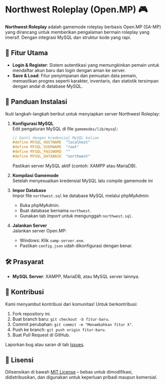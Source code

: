 # Northwest Roleplay (Open.MP) 🎮

**Northwest Roleplay** adalah gamemode roleplay berbasis Open.MP (SA-MP) yang dirancang untuk memberikan pengalaman bermain roleplay yang imersif. Dengan integrasi MySQL dan struktur kode yang rapi.

## 🚀 Fitur Utama
- **Login & Register**: Sistem autentikasi yang memungkinkan pemain untuk mendaftar akun baru dan login dengan aman ke server.
- **Save & Load**: Fitur penyimpanan dan pemuatan data pemain, memastikan progres seperti karakter, inventaris, dan statistik tersimpan dengan andal di database MySQL.

## 🧩 Panduan Instalasi
Ikuti langkah-langkah berikut untuk menyiapkan server Northwest Roleplay:

1. **Konfigurasi MySQL**  
   Edit pengaturan MySQL di file `gamemodes/lib/mysql`:
   ```c
   // Ganti dengan kredensial MySQL kalian
   #define MYSQL_HOSTNAME  "localhost"
   #define MYSQL_USERNAME  "root"
   #define MYSQL_PASSWORD  ""
   #define MYSQL_DATABASE  "northwest"
   ```
   Pastikan server MySQL aktif (contoh: XAMPP atau MariaDB).

2. **Kompilasi Gamemode**  
   Setelah menyesuaikan kredensial MySQL lalu compile gamemode ini

3. **Impor Database**  
   Impor file `northwest.sql` ke database MySQL melalui phpMyAdmin:
   - Buka phpMyAdmin.
   - Buat database bernama `northwest`.
   - Gunakan tab *Import* untuk mengunggah `northwest.sql`.

4. **Jalankan Server**  
   Jalankan server Open.MP:
   - Windows: Klik `samp-server.exe`.
   - Pastikan `config.json` udah dikonfigurasi dengan benar.


## 🛠️ Prasyarat
- **MySQL Server**: XAMPP, MariaDB, atau MySQL server lainnya.

## 🤝 Kontribusi
Kami menyambut kontribusi dari komunitas! Untuk berkontribusi:
1. Fork repository ini.
2. Buat branch baru: `git checkout -b fitur-baru`.
3. Commit perubahan: `git commit -m "Menambahkan fitur X"`.
4. Push ke branch: `git push origin fitur-baru`.
5. Buat Pull Request di GitHub.

Laporkan bug atau saran di tab [Issues](https://github.com/Akennno/northwest-roleplay/issues).

## 📃 Lisensi
Dilisensikan di bawah [MIT License](LICENSE) – bebas untuk dimodifikasi, didistribusikan, dan digunakan untuk keperluan pribadi maupun komersial.

